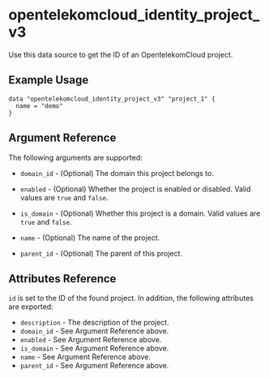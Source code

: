 # opentelekomcloud_identity_project_v3

Use this data source to get the ID of an OpentelekomCloud project.

## Example Usage

```hcl
data "opentelekomcloud_identity_project_v3" "project_1" {
  name = "demo"
}
```

## Argument Reference

The following arguments are supported:

* `domain_id` - (Optional) The domain this project belongs to.

* `enabled` - (Optional) Whether the project is enabled or disabled. Valid
  values are `true` and `false`.

* `is_domain` - (Optional) Whether this project is a domain. Valid values
  are `true` and `false`.

* `name` - (Optional) The name of the project.

* `parent_id` - (Optional) The parent of this project.

## Attributes Reference

`id` is set to the ID of the found project. In addition, the following attributes
are exported:

* `description` - The description of the project.
* `domain_id` - See Argument Reference above.
* `enabled` - See Argument Reference above.
* `is_domain` - See Argument Reference above.
* `name` - See Argument Reference above.
* `parent_id` - See Argument Reference above.
